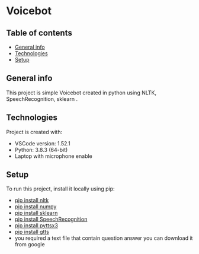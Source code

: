 # Voicebot

## Table of contents
* [General info](#general-info)
* [Technologies](#technologies)
* [Setup](#setup)

## General info
This project is simple Voicebot created in python using NLTK, SpeechRecognition, sklearn .
	
## Technologies
Project is created with:
* VSCode version: 1.52.1
* Python: 3.8.3 (64-bit)
* Laptop with microphone enable 
	
## Setup
To run this project, install it locally using pip:
* [pip install nltk](https://pypi.org/project/nltk/)
* [pip install numpy](https://pypi.org/project/numpy/)
* [pip install sklearn](https://pypi.org/project/sklearn/)
* [pip install SpeechRecognition](https://pypi.org/project/SpeechRecognition/)
* [pip install pyttsx3](https://pypi.org/project/pyttsx3/)
* [pip install gtts](https://pypi.org/project/gTTS/)
* you required a text file that contain question answer you can download it from google
